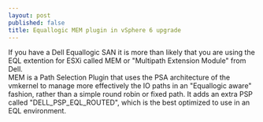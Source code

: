 ```yaml
---
layout: post
published: false
title: Equallogic MEM plugin in vSphere 6 upgrade
---
```

If you have a Dell Equallogic SAN it is more than likely that you are using the EQL extention for ESXi called MEM or "Multipath Extension Module" from Dell.  
MEM is a Path Selection Plugin that uses the PSA architecture of the vmkernel to manage more effectively the IO paths in an "Equallogic aware" fashion, rather than a simple round robin or fixed path. It adds an extra PSP called "DELL_PSP_EQL_ROUTED", which is the best optimized to use in an EQL environment.

